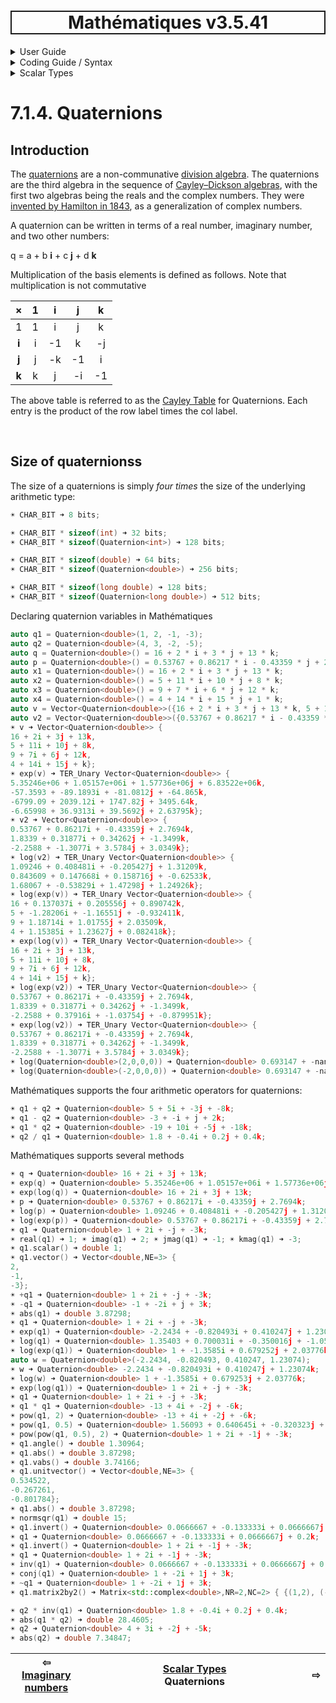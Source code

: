 <h1 style='border: 2px solid; text-align: center'>Mathématiques v3.5.41</h1>

<details>

<summary>User Guide</summary>

# [User Guide](../../../README.md)<br>
1. [About](../../../about/README.md)<br>
2. [License](../../../license/README.md)<br>
3. [Release Notes](../../../release-notes/README.md)<br>
4. [Installation](../../../installation/README.md)<br>
5. [Makefile / Using Mathématiques](../../../using-mathematiques/README.md)<br>
6. [Code Examples](../../../examples/README.md)<br>
7. _Coding Guide / Syntax_ <br>
8. [Benchmarks](../../../benchmarks/README.md)<br>
9. [Tests](../../../test/README.md)<br>
10. [New Feature Plans](../../../feature-schedule/README.md)<br>
11. [Developer Guide](../../../developer-guide/README.md)<br>


</details>



<details>

<summary>Coding Guide / Syntax</summary>

# [7. Coding Guide / Syntax](../../README.md)<br>

7.1. _Scalar Types_ <br>
7.2. [Container Types](../../containers/README.md)<br>
7.3. [User Guide Notation](../../notation/README.md)<br>
7.4. [Operators](../../operators/README.md)<br>
7.5. [Functions](../../functions/README.md)<br>
7.6. [Display of Results](../../display/README.md)<br>
7.7. [Linear Algebra](../../linear-algebra/README.md)<br>
7.8. [FILE I/O](../../file-io/README.md)<br>
7.9. [Debug Modes](../../debug/README.md)<br>


</details>



<details>

<summary>Scalar Types</summary>

# [7.1. Scalar Types](../README.md)<br>
7.1.1. [Reals](../real/README.md)<br>
7.1.2. [Complex numbers](../complex/README.md)<br>
7.1.3. [Imaginary numbers](../imaginary/README.md)<br>
7.1.4. _Quaternions_ <br>


</details>



# 7.1.4. Quaternions



## Introduction
The [quaternions](https://mathworld.wolfram.com/Quaternion.html) are a non-communative [division algebra](https://en.wikipedia.org/wiki/Division_algebra).
The quaternions are the third algebra in the sequence of [Cayley–Dickson algebras](https://en.wikipedia.org/wiki/Cayley%E2%80%93Dickson_construction), with the first two algebras being the reals and the complex numbers. 
They were [invented by Hamilton in 1843](https://en.wikipedia.org/wiki/Quaternion), as a generalization of complex numbers.  

A quaternion can be written in terms of a real number, imaginary number, and two other numbers:

q = a + b **i** + c **j** + d **k**

Multiplication of the basis elements is defined as follows.  Note that multiplication is not commutative 

| × | 1 | **i** | **j** | **k** | 
| :---: | :---: | :---: | :---: | :---: |
| 1 |1 | i | j | k | 
| **i** |i | -1 | k | -j | 
| **j** |j | -k | -1 | i | 
| **k** |k | j | -i | -1 | 

The above table is referred to as the [Cayley Table](https://en.wikipedia.org/wiki/Cayley_table) for Quaternions.  Each entry is the product of the row label times the col label.



<br>

## Size of quaternionss
The size of a quaternions is simply _four times_ the size of the underlying arithmetic type:


```C++
☀ CHAR_BIT ➜ 8 bits;

☀ CHAR_BIT * sizeof(int) ➜ 32 bits;
☀ CHAR_BIT * sizeof(Quaternion<int>) ➜ 128 bits;

☀ CHAR_BIT * sizeof(double) ➜ 64 bits;
☀ CHAR_BIT * sizeof(Quaternion<double>) ➜ 256 bits;

☀ CHAR_BIT * sizeof(long double) ➜ 128 bits;
☀ CHAR_BIT * sizeof(Quaternion<long double>) ➜ 512 bits;

```
Declaring quaternion variables in Mathématiques


```C++
auto q1 = Quaternion<double>(1, 2, -1, -3);
auto q2 = Quaternion<double>(4, 3, -2, -5);
auto q = Quaternion<double>() = 16 + 2 * i + 3 * j + 13 * k;
auto p = Quaternion<double>() = 0.53767 + 0.86217 * i - 0.43359 * j + 2.7694 * k;
auto x1 = Quaternion<double>() = 16 + 2 * i + 3 * j + 13 * k;
auto x2 = Quaternion<double>() = 5 + 11 * i + 10 * j + 8 * k;
auto x3 = Quaternion<double>() = 9 + 7 * i + 6 * j + 12 * k;
auto x4 = Quaternion<double>() = 4 + 14 * i + 15 * j + 1 * k;
auto v = Vector<Quaternion<double>>({16 + 2 * i + 3 * j + 13 * k, 5 + 11 * i + 10 * j + 8 * k, 9 + 7 * i + 6 * j + 12 * k, 4 + 14 * i + 15 * j + 1 * k});
auto v2 = Vector<Quaternion<double>>({0.53767 + 0.86217 * i - 0.43359 * j + 2.7694 * k, 1.8339 + 0.31877 * i + 0.34262 * j - 1.3499 * k, -2.2588 - 1.3077 * i + 3.5784 * j + 3.0349 * k});
☀ v ➜ Vector<Quaternion<double>> {
16 + 2i + 3j + 13k, 
5 + 11i + 10j + 8k, 
9 + 7i + 6j + 12k, 
4 + 14i + 15j + k};
☀ exp(v) ➜ TER_Unary Vector<Quaternion<double>> {
5.35246e+06 + 1.05157e+06i + 1.57736e+06j + 6.83522e+06k, 
-57.3593 + -89.1893i + -81.0812j + -64.865k, 
-6799.09 + 2039.12i + 1747.82j + 3495.64k, 
-6.65998 + 36.9313i + 39.5692j + 2.63795k};
☀ v2 ➜ Vector<Quaternion<double>> {
0.53767 + 0.86217i + -0.43359j + 2.7694k, 
1.8339 + 0.31877i + 0.34262j + -1.3499k, 
-2.2588 + -1.3077i + 3.5784j + 3.0349k};
☀ log(v2) ➜ TER_Unary Vector<Quaternion<double>> {
1.09246 + 0.408481i + -0.205427j + 1.31209k, 
0.843609 + 0.147668i + 0.158716j + -0.62533k, 
1.68067 + -0.53829i + 1.47298j + 1.24926k};
☀ log(exp(v)) ➜ TER_Unary Vector<Quaternion<double>> {
16 + 0.137037i + 0.205556j + 0.890742k, 
5 + -1.28206i + -1.16551j + -0.932411k, 
9 + 1.18714i + 1.01755j + 2.03509k, 
4 + 1.15385i + 1.23627j + 0.082418k};
☀ exp(log(v)) ➜ TER_Unary Vector<Quaternion<double>> {
16 + 2i + 3j + 13k, 
5 + 11i + 10j + 8k, 
9 + 7i + 6j + 12k, 
4 + 14i + 15j + k};
☀ log(exp(v2)) ➜ TER_Unary Vector<Quaternion<double>> {
0.53767 + 0.86217i + -0.43359j + 2.7694k, 
1.8339 + 0.31877i + 0.34262j + -1.3499k, 
-2.2588 + 0.37916i + -1.03754j + -0.879951k};
☀ exp(log(v2)) ➜ TER_Unary Vector<Quaternion<double>> {
0.53767 + 0.86217i + -0.43359j + 2.7694k, 
1.8339 + 0.31877i + 0.34262j + -1.3499k, 
-2.2588 + -1.3077i + 3.5784j + 3.0349k};
☀ log(Quaternion<double>(2,0,0,0)) ➜ Quaternion<double> 0.693147 + -nani + -nanj + -nank;
☀ log(Quaternion<double>(-2,0,0,0)) ➜ Quaternion<double> 0.693147 + -nani + -nanj + -nank;

```
Mathématiques supports the four arithmetic operators for quaternions:

```C++
☀ q1 + q2 ➜ Quaternion<double> 5 + 5i + -3j + -8k;
☀ q1 - q2 ➜ Quaternion<double> -3 + -i + j + 2k;
☀ q1 * q2 ➜ Quaternion<double> -19 + 10i + -5j + -18k;
☀ q2 / q1 ➜ Quaternion<double> 1.8 + -0.4i + 0.2j + 0.4k;
```
Mathématiques supports several methods
```C++
☀ q ➜ Quaternion<double> 16 + 2i + 3j + 13k;
☀ exp(q) ➜ Quaternion<double> 5.35246e+06 + 1.05157e+06i + 1.57736e+06j + 6.83522e+06k;
☀ exp(log(q)) ➜ Quaternion<double> 16 + 2i + 3j + 13k;
☀ p ➜ Quaternion<double> 0.53767 + 0.86217i + -0.43359j + 2.7694k;
☀ log(p) ➜ Quaternion<double> 1.09246 + 0.408481i + -0.205427j + 1.31209k;
☀ log(exp(p)) ➜ Quaternion<double> 0.53767 + 0.86217i + -0.43359j + 2.7694k;
☀ q1 ➜ Quaternion<double> 1 + 2i + -j + -3k;
☀ real(q1) ➜ 1; ☀ imag(q1) ➜ 2; ☀ jmag(q1) ➜ -1; ☀ kmag(q1) ➜ -3; 
☀ q1.scalar() ➜ double 1;
☀ q1.vector() ➜ Vector<double,NE=3> {
2, 
-1, 
-3};
☀ +q1 ➜ Quaternion<double> 1 + 2i + -j + -3k;
☀ -q1 ➜ Quaternion<double> -1 + -2i + j + 3k;
☀ abs(q1) ➜ double 3.87298;
☀ q1 ➜ Quaternion<double> 1 + 2i + -j + -3k;
☀ exp(q1) ➜ Quaternion<double> -2.2434 + -0.820493i + 0.410247j + 1.23074k;
☀ log(q1) ➜ Quaternion<double> 1.35403 + 0.700031i + -0.350016j + -1.05005k;
☀ log(exp(q1)) ➜ Quaternion<double> 1 + -1.3585i + 0.679252j + 2.03776k;
auto w = Quaternion<double>(-2.2434, -0.820493, 0.410247, 1.23074);
☀ w ➜ Quaternion<double> -2.2434 + -0.820493i + 0.410247j + 1.23074k;
☀ log(w) ➜ Quaternion<double> 1 + -1.3585i + 0.679253j + 2.03776k;
☀ exp(log(q1)) ➜ Quaternion<double> 1 + 2i + -j + -3k;
☀ q1 ➜ Quaternion<double> 1 + 2i + -j + -3k;
☀ q1 * q1 ➜ Quaternion<double> -13 + 4i + -2j + -6k;
☀ pow(q1, 2) ➜ Quaternion<double> -13 + 4i + -2j + -6k;
☀ pow(q1, 0.5) ➜ Quaternion<double> 1.56093 + 0.640645i + -0.320323j + -0.960968k;
☀ pow(pow(q1, 0.5), 2) ➜ Quaternion<double> 1 + 2i + -1j + -3k;
☀ q1.angle() ➜ double 1.30964;
☀ q1.abs() ➜ double 3.87298;
☀ q1.vabs() ➜ double 3.74166;
☀ q1.unitvector() ➜ Vector<double,NE=3> {
0.534522, 
-0.267261, 
-0.801784};
☀ q1.abs() ➜ double 3.87298;
☀ normsqr(q1) ➜ double 15;
☀ q1.invert() ➜ Quaternion<double> 0.0666667 + -0.133333i + 0.0666667j + 0.2k;
☀ q1 ➜ Quaternion<double> 0.0666667 + -0.133333i + 0.0666667j + 0.2k;
☀ q1.invert() ➜ Quaternion<double> 1 + 2i + -1j + -3k;
☀ q1 ➜ Quaternion<double> 1 + 2i + -1j + -3k;
☀ inv(q1) ➜ Quaternion<double> 0.0666667 + -0.133333i + 0.0666667j + 0.2k;
☀ conj(q1) ➜ Quaternion<double> 1 + -2i + 1j + 3k;
☀ ~q1 ➜ Quaternion<double> 1 + -2i + 1j + 3k;
☀ q1.matrix2by2() ➜ Matrix<std::complex<double>,NR=2,NC=2> { {(1,2), (-1,-3)}, {(1,-3), (1,-2)} };

☀ q2 * inv(q1) ➜ Quaternion<double> 1.8 + -0.4i + 0.2j + 0.4k;
☀ abs(q1 * q2) ➜ double 28.4605;
☀ q2 ➜ Quaternion<double> 4 + 3i + -2j + -5k;
☀ abs(q2) ➜ double 7.34847;
```


| ⇦ <br />[Imaginary numbers](../imaginary/README.md)  | [Scalar Types](../README.md)<br />Quaternions<br /><img width=1000/> | ⇨ <br />   |
| ------------ | :-------------------------------: | ------------ |

